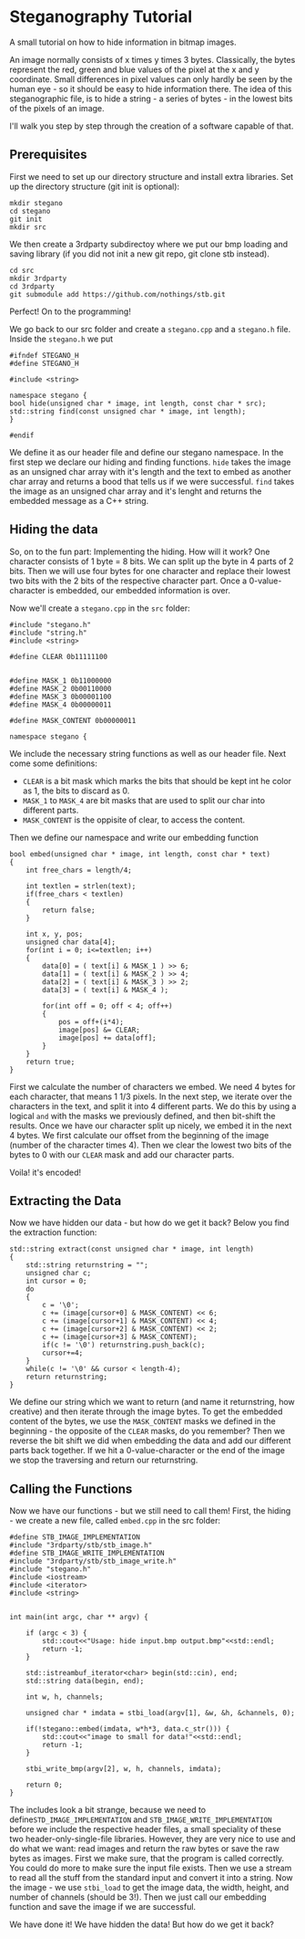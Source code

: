 # Steganography Tutorial

A small tutorial on how to hide information in bitmap images.

An image normally consists of x times y times 3 bytes.
Classically, the bytes represent the red, green and blue values of the pixel at the x and y coordinate.
Small differences in pixel values can only hardly be seen by the human eye - so it should be easy to hide information there.
The idea of this steganographic file, is to hide a string - a series of bytes - in the lowest bits of the pixels of an image.

I'll walk you step by step through the creation of a software capable of that.

## Prerequisites

First we need to set up our directory structure and install extra libraries.
Set up the directory structure (git init is optional):

```
mkdir stegano
cd stegano
git init
mkdir src
```

We then create a 3rdparty subdirectoy where we put our bmp loading and saving library (if you did not init a new git repo, git clone stb instead).

```
cd src
mkdir 3rdparty
cd 3rdparty
git submodule add https://github.com/nothings/stb.git
```

Perfect! On to the programming!

We go back to our src folder and create a `stegano.cpp` and a `stegano.h` file.
Inside the `stegano.h` we put


```
#ifndef STEGANO_H
#define STEGANO_H

#include <string>

namespace stegano {
bool hide(unsigned char * image, int length, const char * src);
std::string find(const unsigned char * image, int length);
}

#endif
```

We define it as our header file and define our stegano namespace.
In the first step we declare our hiding and finding functions.
`hide` takes the image as an unsigned char array with it's length and the text to embed as another char array and returns a bood that tells us if we were successful.
`find` takes the image as an unsigned char array and it's lenght and returns the embedded message as a C++ string.


## Hiding the data

So, on to the fun part: Implementing the hiding. How will it work?
One character consists of 1 byte = 8 bits. We can split up the byte in 4 parts of 2 bits.
Then we will use four bytes for one character and replace their lowest two bits with the 2 bits of the respective character part.
Once a 0-value-character is embedded, our embedded information is over.

Now we'll create a `stegano.cpp` in the `src` folder:

```
#include "stegano.h"
#include "string.h"
#include <string>

#define CLEAR 0b11111100


#define MASK_1 0b11000000
#define MASK_2 0b00110000
#define MASK_3 0b00001100
#define MASK_4 0b00000011

#define MASK_CONTENT 0b00000011

namespace stegano {
```

We include the necessary string functions as well as our header file.
Next come some definitions:

* `CLEAR` is a bit mask which marks the bits that should be kept int he color as 1, the bits to discard as 0.
* `MASK_1` to `MASK_4` are bit masks that are used to split our char into different parts.
* `MASK_CONTENT` is the oppisite of clear, to access the content.

Then we define our namespace and write our embedding function

```
bool embed(unsigned char * image, int length, const char * text)
{
    int free_chars = length/4;

    int textlen = strlen(text);
    if(free_chars < textlen)
    {
        return false;
    }

    int x, y, pos;
    unsigned char data[4];
    for(int i = 0; i<=textlen; i++)
    {
        data[0] = ( text[i] & MASK_1 ) >> 6;
        data[1] = ( text[i] & MASK_2 ) >> 4;
        data[2] = ( text[i] & MASK_3 ) >> 2;
        data[3] = ( text[i] & MASK_4 );

        for(int off = 0; off < 4; off++)
        {
            pos = off+(i*4);
            image[pos] &= CLEAR;
            image[pos] += data[off];
        }
    }
    return true;
}
```

First we calculate the number of characters we embed.
We need 4 bytes for each character, that means 1 1/3 pixels.
In the next step, we iterate over the characters in the text, and split it into 4 different parts.
We do this by using a logical `and` with the masks we previously defined, and then bit-shift the results.
Once we have our character split up nicely, we embed it in the next 4 bytes. We first calculate our offset from the beginning of the image (number of the character times 4).
Then we clear the lowest two bits of the bytes to 0 with our `CLEAR` mask and add our character parts.

Voila! it's encoded!

## Extracting the Data

Now we have hidden our data - but how do we get it back?
Below you find the extraction function:

```
std::string extract(const unsigned char * image, int length)
{
    std::string returnstring = "";
    unsigned char c;
    int cursor = 0;
    do
    {
        c = '\0';
        c += (image[cursor+0] & MASK_CONTENT) << 6;
        c += (image[cursor+1] & MASK_CONTENT) << 4;
        c += (image[cursor+2] & MASK_CONTENT) << 2;
        c += (image[cursor+3] & MASK_CONTENT);
        if(c != '\0') returnstring.push_back(c);
        cursor+=4;
    }
    while(c != '\0' && cursor < length-4);
    return returnstring;
}
```

We define our string which we want to return (and name it returnstring, how creative) and then iterate through the image bytes.
To get the embedded content of the bytes, we use the `MASK_CONTENT` masks we defined in the beginning - the opposite of the `CLEAR` masks, do you remember?
Then we reverse the bit shift we did when embedding the data and add our different parts back together. If we hit a 0-value-character or the end of the image we stop the traversing and return our returnstring.

## Calling the Functions

Now we have our functions - but we still need to call them!
First, the hiding - we create a new file, called `embed.cpp` in the src folder:

```
#define STB_IMAGE_IMPLEMENTATION
#include "3rdparty/stb/stb_image.h"
#define STB_IMAGE_WRITE_IMPLEMENTATION
#include "3rdparty/stb/stb_image_write.h"
#include "stegano.h"
#include <iostream>
#include <iterator>
#include <string>


int main(int argc, char ** argv) {

    if (argc < 3) {
        std::cout<<"Usage: hide input.bmp output.bmp"<<std::endl;
        return -1;
    }

    std::istreambuf_iterator<char> begin(std::cin), end;
    std::string data(begin, end);

    int w, h, channels;

    unsigned char * imdata = stbi_load(argv[1], &w, &h, &channels, 0);

    if(!stegano::embed(imdata, w*h*3, data.c_str())) {
        std::cout<<"image to small for data!"<<std::endl;
        return -1;
    }

    stbi_write_bmp(argv[2], w, h, channels, imdata);

    return 0;
}
```

The includes look a bit strange, because we need to define`STD_IMAGE_IMPLEMENTATION` and `STB_IMAGE_WRITE_IMPLEMENTATION` before we include the respective header files, a small speciality of these two header-only-single-file libraries. However, they are very nice to use and do what we want: read images and return the raw bytes or save the raw bytes as images.
First we make sure, that the program is called correctly. You could do more to make sure the input file exists.
Then we use a stream to read all the stuff from the standard input and convert it into a string.
Now the image - we use `stbi_load` to get the image data, the width, height, and number of channels (should be 3!).
Then we just call our embedding function and save the image if we are successful.

We have done it! We have hidden the data! But how do we get it back?
